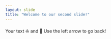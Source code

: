 ```yaml
---
layout: slide
title: "Welcome to our second slide!"
---
```

Your text ⛵ and 🍺
Use the left arrow to go back!
